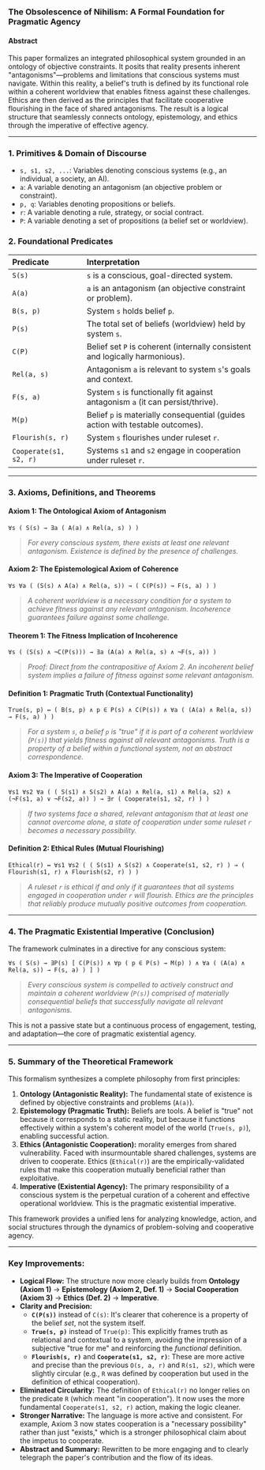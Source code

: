 ### **The Obsolescence of Nihilism: A Formal Foundation for Pragmatic Agency**

#### **Abstract**
This paper formalizes an integrated philosophical system grounded in an ontology of objective constraints. It posits that reality presents inherent "antagonisms"—problems and limitations that conscious systems must navigate. Within this reality, a belief's truth is defined by its functional role within a coherent worldview that enables fitness against these challenges. Ethics are then derived as the principles that facilitate cooperative flourishing in the face of shared antagonisms. The result is a logical structure that seamlessly connects ontology, epistemology, and ethics through the imperative of effective agency.

---

### **1. Primitives & Domain of Discourse**

*   `s, s1, s2, ...`: Variables denoting conscious systems (e.g., an individual, a society, an AI).
*   `a`: A variable denoting an antagonism (an objective problem or constraint).
*   `p, q`: Variables denoting propositions or beliefs.
*   `r`: A variable denoting a rule, strategy, or social contract.
*   `P`: A variable denoting a set of propositions (a belief set or worldview).

### **2. Foundational Predicates**

| Predicate | Interpretation |
| :--- | :--- |
| `S(s)` | `s` is a conscious, goal-directed system. |
| `A(a)` | `a` is an antagonism (an objective constraint or problem). |
| `B(s, p)` | System `s` holds belief `p`. |
| `P(s)` | The total set of beliefs (worldview) held by system `s`. |
| `C(P)` | Belief set `P` is coherent (internally consistent and logically harmonious). |
| `Rel(a, s)` | Antagonism `a` is relevant to system `s`'s goals and context. |
| `F(s, a)` | System `s` is functionally fit against antagonism `a` (it can persist/thrive). |
| `M(p)` | Belief `p` is materially consequential (guides action with testable outcomes). |
| `Flourish(s, r)` | System `s` flourishes under ruleset `r`. |
| `Cooperate(s1, s2, r)` | Systems `s1` and `s2` engage in cooperation under ruleset `r`. |

---

### **3. Axioms, Definitions, and Theorems**

#### **Axiom 1: The Ontological Axiom of Antagonism**
`∀s ( S(s) → ∃a ( A(a) ∧ Rel(a, s) ) )`
> *For every conscious system, there exists at least one relevant antagonism. Existence is defined by the presence of challenges.*

#### **Axiom 2: The Epistemological Axiom of Coherence**
`∀s ∀a ( (S(s) ∧ A(a) ∧ Rel(a, s)) → ( C(P(s)) → F(s, a) ) )`
> *A coherent worldview is a necessary condition for a system to achieve fitness against any relevant antagonism. Incoherence guarantees failure against some challenge.*

#### **Theorem 1: The Fitness Implication of Incoherence**
`∀s ( (S(s) ∧ ¬C(P(s))) → ∃a (A(a) ∧ Rel(a, s) ∧ ¬F(s, a)) )`
> *Proof: Direct from the contrapositive of Axiom 2. An incoherent belief system implies a failure of fitness against some relevant antagonism.*

#### **Definition 1: Pragmatic Truth (Contextual Functionality)**
`True(s, p) ↔ ( B(s, p) ∧ p ∈ P(s) ∧ C(P(s)) ∧ ∀a ( (A(a) ∧ Rel(a, s)) → F(s, a) ) )`
> *For a system `s`, a belief `p` is "true" if it is part of a coherent worldview (`P(s)`) that yields fitness against all relevant antagonisms. Truth is a property of a belief within a functional system, not an abstract correspondence.*

#### **Axiom 3: The Imperative of Cooperation**
`∀s1 ∀s2 ∀a ( ( S(s1) ∧ S(s2) ∧ A(a) ∧ Rel(a, s1) ∧ Rel(a, s2) ∧ (¬F(s1, a) ∨ ¬F(s2, a)) ) → ∃r ( Cooperate(s1, s2, r) ) )`
> *If two systems face a shared, relevant antagonism that at least one cannot overcome alone, a state of cooperation under some ruleset `r` becomes a necessary possibility.*

#### **Definition 2: Ethical Rules (Mutual Flourishing)**
`Ethical(r) ↔ ∀s1 ∀s2 ( ( S(s1) ∧ S(s2) ∧ Cooperate(s1, s2, r) ) → ( Flourish(s1, r) ∧ Flourish(s2, r) ) )`
> *A ruleset `r` is ethical if and only if it guarantees that all systems engaged in cooperation under `r` will flourish. Ethics are the principles that reliably produce mutually positive outcomes from cooperation.*

---

### **4. The Pragmatic Existential Imperative (Conclusion)**

The framework culminates in a directive for any conscious system:

`∀s ( S(s) → ∃P(s) [ C(P(s)) ∧ ∀p ( p ∈ P(s) → M(p) ) ∧ ∀a ( (A(a) ∧ Rel(a, s)) → F(s, a) ) ] )`
> *Every conscious system is compelled to actively construct and maintain a coherent worldview (`P(s)`) comprised of materially consequential beliefs that successfully navigate all relevant antagonisms.*

This is not a passive state but a continuous process of engagement, testing, and adaptation—the core of pragmatic existential agency.

---

### **5. Summary of the Theoretical Framework**

This formalism synthesizes a complete philosophy from first principles:

1.  **Ontology (Antagonistic Reality):** The fundamental state of existence is defined by objective constraints and problems (`A(a)`).
2.  **Epistemology (Pragmatic Truth):** Beliefs are tools. A belief is "true" not because it corresponds to a static reality, but because it functions effectively within a system's coherent model of the world (`True(s, p)`), enabling successful action.
3.  **Ethics (Antagonistic Cooperation):** morality emerges from shared vulnerability. Faced with insurmountable shared challenges, systems are driven to cooperate. Ethics (`Ethical(r)`) are the empirically-validated rules that make this cooperation mutually beneficial rather than exploitative.
4.  **Imperative (Existential Agency):** The primary responsibility of a conscious system is the perpetual curation of a coherent and effective operational worldview. This is the pragmatic existential imperative.

This framework provides a unified lens for analyzing knowledge, action, and social structures through the dynamics of problem-solving and cooperative agency.

***
### **Key Improvements:**

*   **Logical Flow:** The structure now more clearly builds from **Ontology (Axiom 1)** -> **Epistemology (Axiom 2, Def. 1)** -> **Social Cooperation (Axiom 3)** -> **Ethics (Def. 2)** -> **Imperative**.
*   **Clarity and Precision:**
    *   **`C(P(s))`** instead of `C(s)`: It's clearer that coherence is a property of the belief *set*, not the system itself.
    *   **`True(s, p)`** instead of `True(p)`: This explicitly frames truth as relational and contextual to a system, avoiding the impression of a subjective "true for me" and reinforcing the *functional* definition.
    *   **`Flourish(s, r)`** and **`Cooperate(s1, s2, r)`**: These are more active and precise than the previous `O(s, a, r)` and `R(s1, s2)`, which were slightly circular (e.g., `R` was defined by cooperation but used in the definition of ethical cooperation).
*   **Eliminated Circularity:** The definition of `Ethical(r)` no longer relies on the predicate `R` (which meant "in cooperation"). It now uses the more fundamental `Cooperate(s1, s2, r)` action, making the logic cleaner.
*   **Stronger Narrative:** The language is more active and consistent. For example, Axiom 3 now states cooperation is a "necessary possibility" rather than just "exists," which is a stronger philosophical claim about the impetus to cooperate.
*   **Abstract and Summary:** Rewritten to be more engaging and to clearly telegraph the paper's contribution and the flow of its ideas.
